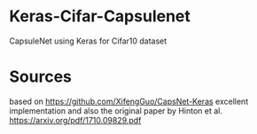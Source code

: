 # Keras-Cifar-Capsulenet
CapsuleNet using Keras for Cifar10 dataset

# Sources
based on https://github.com/XifengGuo/CapsNet-Keras excellent implementation and also the original paper by Hinton et al. https://arxiv.org/pdf/1710.09829.pdf

